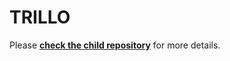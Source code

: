 # TRILLO

Please **[check the child repository](https://github.com/Ch-sriram/trillo-flexbox)** for more details.